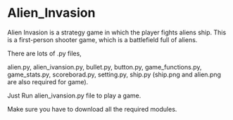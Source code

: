 # Alien_Invasion
Alien Invasion is a strategy game in which the player fights aliens ship. This is a first-person shooter game, which is a battlefield full of aliens.

There are lots of .py files,

alien.py, alien_ivansion.py, bullet.py, button.py, game_functions.py, game_stats.py, scoreborad.py, setting.py, ship.py (ship.png and alien.png are also required for game).

Just Run alien_ivansion.py file to play a game.

Make sure you have to download all the required modules.



















